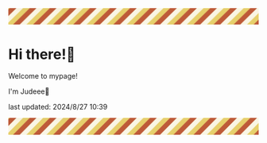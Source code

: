 <!-- Header image -->
<img src="./pokemon/pokemon_38.png" width="1000">

# Hi there!👋

Welcome to mypage!

I'm Judeee🐷

last updated: 2024/8/27 10:39

<!-- Footer image -->
<img src="./pokemon/pokemon_38.png" width="1000">

